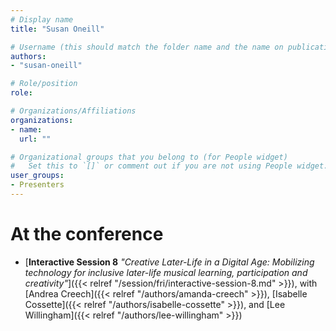 ```yaml
---
# Display name
title: "Susan Oneill"

# Username (this should match the folder name and the name on publications)
authors:
- "susan-oneill"

# Role/position
role:

# Organizations/Affiliations
organizations:
- name: 
  url: ""

# Organizational groups that you belong to (for People widget)
#   Set this to `[]` or comment out if you are not using People widget.
user_groups:
- Presenters
---
```


<!-- 
# About

Elit exercitation eu occaecat velit ad.
-->

# At the conference

- [**Interactive Session 8** *"Creative Later-Life in a Digital Age: Mobilizing technology for inclusive later-life musical learning, participation and creativity"*]({{< relref "/session/fri/interactive-session-8.md" >}}), with [Andrea Creech]({{< relref "/authors/amanda-creech" >}}), [Isabelle Cossette]({{< relref "/authors/isabelle-cossette" >}}), and [Lee Willingham]({{< relref "/authors/lee-willingham" >}})